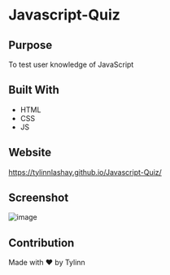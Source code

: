 # Javascript-Quiz

## Purpose
To test user knowledge of JavaScript

## Built With
* HTML
* CSS
* JS
## Website
https://tylinnlashay.github.io/Javascript-Quiz/

## Screenshot
![image](https://user-images.githubusercontent.com/84997566/125283134-f8c81500-e2cc-11eb-88d3-6087ded4f653.png)

## Contribution
Made with :heart: by Tylinn
